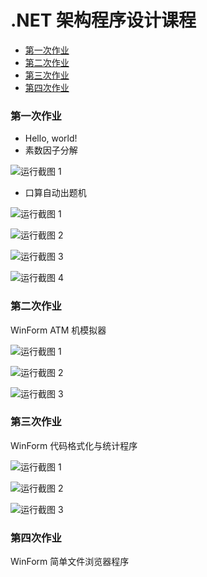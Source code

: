 # .NET 架构程序设计课程

- [第一次作业](#1)
- [第二次作业](#2)
- [第三次作业](#3)
- [第四次作业](#4)

### 第一次作业 <a name="1"></a>
- Hello, world!
- 素数因子分解

![运行截图 1](%E7%AC%AC%E4%B8%80%E6%AC%A1%E4%BD%9C%E4%B8%9A/%E8%BF%90%E8%A1%8C%E6%88%AA%E5%9B%BE/PrimeFactors-1.png)
- 口算自动出题机

![运行截图 1](%E7%AC%AC%E4%B8%80%E6%AC%A1%E4%BD%9C%E4%B8%9A/%E8%BF%90%E8%A1%8C%E6%88%AA%E5%9B%BE/ProblemGenerator-1.png)

![运行截图 2](%E7%AC%AC%E4%B8%80%E6%AC%A1%E4%BD%9C%E4%B8%9A/%E8%BF%90%E8%A1%8C%E6%88%AA%E5%9B%BE/ProblemGenerator-2.png)

![运行截图 3](%E7%AC%AC%E4%B8%80%E6%AC%A1%E4%BD%9C%E4%B8%9A/%E8%BF%90%E8%A1%8C%E6%88%AA%E5%9B%BE/ProblemGenerator-3.png)

![运行截图 4](%E7%AC%AC%E4%B8%80%E6%AC%A1%E4%BD%9C%E4%B8%9A/%E8%BF%90%E8%A1%8C%E6%88%AA%E5%9B%BE/ProblemGenerator-4.png)

### 第二次作业 <a name="2"></a>
WinForm ATM 机模拟器

![运行截图 1](%E7%AC%AC%E4%BA%8C%E6%AC%A1%E4%BD%9C%E4%B8%9A/%E8%BF%90%E8%A1%8C%E6%88%AA%E5%9B%BE/1.png)

![运行截图 2](%E7%AC%AC%E4%BA%8C%E6%AC%A1%E4%BD%9C%E4%B8%9A/%E8%BF%90%E8%A1%8C%E6%88%AA%E5%9B%BE/2.png)

![运行截图 3](%E7%AC%AC%E4%BA%8C%E6%AC%A1%E4%BD%9C%E4%B8%9A/%E8%BF%90%E8%A1%8C%E6%88%AA%E5%9B%BE/3.png)

### 第三次作业 <a name="3"></a>
WinForm 代码格式化与统计程序

![运行截图 1](%E7%AC%AC%E4%B8%89%E6%AC%A1%E4%BD%9C%E4%B8%9A/%E8%BF%90%E8%A1%8C%E6%88%AA%E5%9B%BE/1.png)

![运行截图 2](%E7%AC%AC%E4%B8%89%E6%AC%A1%E4%BD%9C%E4%B8%9A/%E8%BF%90%E8%A1%8C%E6%88%AA%E5%9B%BE/2.png)

![运行截图 3](%E7%AC%AC%E4%B8%89%E6%AC%A1%E4%BD%9C%E4%B8%9A/%E8%BF%90%E8%A1%8C%E6%88%AA%E5%9B%BE/3.png)

### 第四次作业 <a name="4"></a>
WinForm 简单文件浏览器程序
